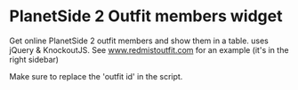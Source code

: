 PlanetSide 2 Outfit members widget
================================

Get online PlanetSide 2 outfit members and show them in a table. uses jQuery &amp; KnockoutJS. See www.redmistoutfit.com for an example (it's in the right sidebar)

Make sure to replace the 'outfit id' in the script.
